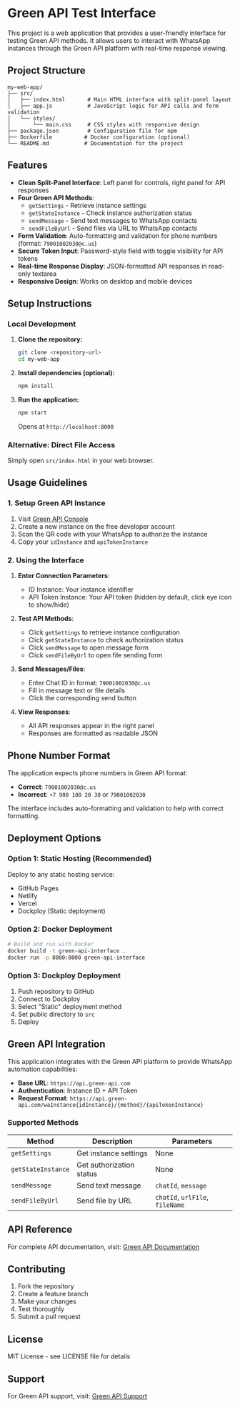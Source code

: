 # Green API Test Interface

This project is a web application that provides a user-friendly interface for testing Green API methods. It allows users to interact with WhatsApp instances through the Green API platform with real-time response viewing.

## Project Structure

```
my-web-app/
├── src/
│   ├── index.html       # Main HTML interface with split-panel layout
│   ├── app.js           # JavaScript logic for API calls and form validation
│   └── styles/
│       └── main.css     # CSS styles with responsive design
├── package.json         # Configuration file for npm
├── Dockerfile          # Docker configuration (optional)
└── README.md           # Documentation for the project
```

## Features

- **Clean Split-Panel Interface**: Left panel for controls, right panel for API responses
- **Four Green API Methods**:
  - `getSettings` - Retrieve instance settings
  - `getStateInstance` - Check instance authorization status
  - `sendMessage` - Send text messages to WhatsApp contacts
  - `sendFileByUrl` - Send files via URL to WhatsApp contacts
- **Form Validation**: Auto-formatting and validation for phone numbers (format: `79001002030@c.us`)
- **Secure Token Input**: Password-style field with toggle visibility for API tokens
- **Real-time Response Display**: JSON-formatted API responses in read-only textarea
- **Responsive Design**: Works on desktop and mobile devices

## Setup Instructions

### Local Development

1. **Clone the repository:**
   ```bash
   git clone <repository-url>
   cd my-web-app
   ```

2. **Install dependencies (optional):**
   ```bash
   npm install
   ```

3. **Run the application:**
   ```bash
   npm start
   ```
   Opens at `http://localhost:8000`

### Alternative: Direct File Access
Simply open `src/index.html` in your web browser.

## Usage Guidelines

### 1. Setup Green API Instance
1. Visit [Green API Console](https://console.green-api.com/)
2. Create a new instance on the free developer account
3. Scan the QR code with your WhatsApp to authorize the instance
4. Copy your `idInstance` and `apiTokenInstance`

### 2. Using the Interface
1. **Enter Connection Parameters**:
   - ID Instance: Your instance identifier
   - API Token Instance: Your API token (hidden by default, click eye icon to show/hide)

2. **Test API Methods**:
   - Click `getSettings` to retrieve instance configuration
   - Click `getStateInstance` to check authorization status
   - Click `sendMessage` to open message form
   - Click `sendFileByUrl` to open file sending form

3. **Send Messages/Files**:
   - Enter Chat ID in format: `79001002030@c.us`
   - Fill in message text or file details
   - Click the corresponding send button

4. **View Responses**:
   - All API responses appear in the right panel
   - Responses are formatted as readable JSON

## Phone Number Format

The application expects phone numbers in Green API format:
- **Correct**: `79001002030@c.us`
- **Incorrect**: `+7 900 100 20 30` or `79001002030`

The interface includes auto-formatting and validation to help with correct formatting.

## Deployment Options

### Option 1: Static Hosting (Recommended)
Deploy to any static hosting service:
- GitHub Pages
- Netlify
- Vercel
- Dockploy (Static deployment)

### Option 2: Docker Deployment
```bash
# Build and run with Docker
docker build -t green-api-interface .
docker run -p 8000:8000 green-api-interface
```

### Option 3: Dockploy Deployment
1. Push repository to GitHub
2. Connect to Dockploy
3. Select "Static" deployment method
4. Set public directory to `src`
5. Deploy

## Green API Integration

This application integrates with the Green API platform to provide WhatsApp automation capabilities:

- **Base URL**: `https://api.green-api.com`
- **Authentication**: Instance ID + API Token
- **Request Format**: `https://api.green-api.com/waInstance{idInstance}/{method}/{apiTokenInstance}`

### Supported Methods

| Method | Description | Parameters |
|--------|-------------|------------|
| `getSettings` | Get instance settings | None |
| `getStateInstance` | Get authorization status | None |
| `sendMessage` | Send text message | `chatId`, `message` |
| `sendFileByUrl` | Send file by URL | `chatId`, `urlFile`, `fileName` |

## API Reference

For complete API documentation, visit: [Green API Documentation](https://greenapi.com/en/docs/)

## Contributing

1. Fork the repository
2. Create a feature branch
3. Make your changes
4. Test thoroughly
5. Submit a pull request

## License

MIT License - see LICENSE file for details

## Support

For Green API support, visit: [Green API Support](https://greenapi.com/en/support/)